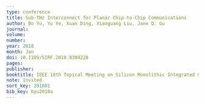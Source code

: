 ```yaml
---
type: conference
title: Sub-THz Interconnect for Planar Chip-to-Chip Communications
author: Bo Yu, Yu Ye, Xuan Ding, Xiaoguang Liu, Jane Q. Gu
journal:
volume:
number:
year: 2018
month: Jan
doi: 10.1109/SIRF.2018.8304228
pages:
publisher:
booktitle: IEEE 18th Topical Meeting on Silicon Monolithic Integrated Circuits in RF Systems
note: Invited
sort_key: 201801
bib_key: byu2018a
---
```

